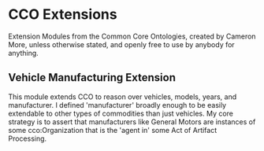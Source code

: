 # CCO Extensions
Extension Modules from the Common Core Ontologies, created by Cameron More, unless otherwise stated, and openly free to use by anybody for anything.

## Vehicle Manufacturing Extension

This module extends CCO to reason over vehicles, models, years, and manufacturer. I defined 'manufacturer' broadly enough to be easily extendable to other types of commodities than just vehicles. My core strategy is to assert that manufacturers like General Motors are instances of some cco:Organization that is the 'agent in' some Act of Artifact Processing.
